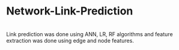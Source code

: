 # Network-Link-Prediction
<br>
Link prediction was done using ANN, LR, RF algorithms and feature extraction was done using edge and node features.
